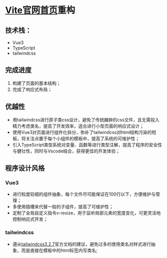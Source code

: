 # [Vite官网首页](https://vitejs.cn/)重构  

## 技术栈：
- Vue3
- TypeScript
- tailwindcss

## 完成进度  
1. 构建了页面的基本结构；  
2. 完成了响应式布局；  

## 优越性  
- 用tailwindcss进行原子类css设计，避免了传统臃肿的css文件，且无需投入精力考虑类名，提高了开发效率，适合进行小型页面的响应式设计；  
- 使用Vue3对页面进行组件化拆分，弥补了tailwindcss对html结构污染的短板，将关注点置于每个小组件的模板中，提高了系统的可维护性；  
- 引入TypeScript类型系统对变量、函数等进行类型注解，提高了程序的安全性与健壮性，同时与Vscode结合，获得更佳的开发体验；  

## 程序设计风格
### Vue3  
- 进行粒度较细的组件抽象，每个文件尽可能保证在100行以下，方便维护与管理；
- 多使用插槽来代替一般的子组件，提高了可维护性；
- 定制了全局自定义指令v-resize，用于监听局部元素的宽度变化，可更灵活地控制响应式开发；

### tailwindcss  
- 遵从[tailwindcss3.2.7](https://tailwindcss.com/)官方文档的建议，避免过多的使用类名对样式进行抽象，而是直接在模板中的html标签内写类名;